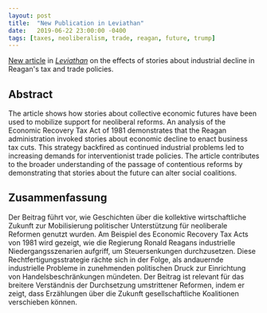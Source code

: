 ```yaml
---
layout: post
title:  "New Publication in Leviathan"
date:   2019-06-22 23:00:00 -0400
tags: [taxes, neoliberalism, trade, reagan, future, trump]
---
```


[New article](https://www.nomos-elibrary.de/10.5771/0340-0425-2019-2-144/wirtschaftliche-untergangsszenarien-und-neoliberale-reformen-jahrgang-47-2019-heft-2?page=1) in [*Leviathan*](https://www.leviathan.nomos.de) on the effects of stories about industrial decline in Reagan's tax and trade policies.

<!--more-->

## Abstract

The article shows how stories about collective economic futures have been used to mobilize support for neoliberal reforms. An analysis of the Economic Recovery Tax Act of 1981 demonstrates that the Reagan administration invoked stories about economic decline to enact business tax cuts. This strategy backfired as continued industrial problems led to increasing demands for interventionist trade policies. The article contributes to the broader understanding of the passage of contentious reforms by demonstrating that stories about the future can alter social coalitions.

## Zusammenfassung

Der Beitrag führt vor, wie Geschichten über die kollektive wirtschaftliche Zukunft zur Mobilisierung politischer Unterstützung für neoliberale Reformen genutzt wurden. Am Beispiel des Economic Recovery Tax Acts von 1981 wird gezeigt, wie die Regierung Ronald Reagans industrielle Niedergangsszenarien aufgriff, um Steuersenkungen durchzusetzen. Diese Rechtfertigungsstrategie rächte sich in der Folge, als andauernde industrielle Probleme in zunehmenden politischen Druck zur Einrichtung von Handelsbeschränkungen mündeten. Der Beitrag ist relevant für das breitere Verständnis der Durchsetzung umstrittener Reformen, indem er zeigt, dass Erzählungen über die Zukunft gesellschaftliche Koalitionen verschieben können.

